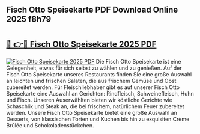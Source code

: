 ## Fisch Otto Speisekarte PDF Download Online 2025 f8h79

# <h2><a href="http://gcd14ye.nevu.top/?p=Fisch+Otto+Speisekarte">🔗 👉🔴 Fisch Otto Speisekarte 2025 PDF</a></h2>

[![Fisch Otto Speisekarte 2025 PDF](https://i.imgur.com/dBaPXMq.png)](http://gcd14ye.nevu.top/?p=Fisch+Otto+Speisekarte)
Die Fisch Otto Speisekarte ist eine Gelegenheit, etwas für sich selbst zu wählen und zu genießen. Auf der Fisch Otto Speisekarte unseres Restaurants finden Sie eine große Auswahl an leichten und frischen Salaten, die aus frischem Gemüse und Obst zubereitet werden. Für Fleischliebhaber gibt es auf unserer Fisch Otto Speisekarte eine Auswahl an Gerichten: Rindfleisch, Schweinefleisch, Huhn und Fisch. Unseren Auserwählten bieten wir köstliche Gerichte wie Schaschlik und Steak an, die bei frischem, natürlichem Feuer zubereitet werden. Unsere Fisch Otto Speisekarte bietet eine große Auswahl an Desserts, von klassischen Torten und Kuchen bis hin zu exquisiten Crème Brûlée und Schokoladenstückchen.
